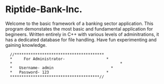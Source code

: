 # Riptide-Bank-Inc.

Welcome to the basic framework of a banking sector application.
This program demonstates the most basic and fundamental application for begineers.
Written entirely in C++ with various levels of adminitrations, it has a dedicated database for file handling.
Have fun experimenting and gaining knowledge.

      //***************************************
      *		For Administrator-	                *
      *					                              *
      *	  Username- admin		                  *	
      *	  Password- 123		                    *
      ***************************************//
